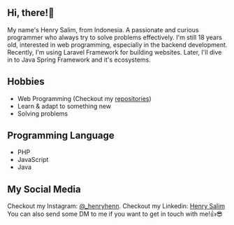 ## Hi, there!👋

<p>
  My name's Henry Salim, from Indonesia. A passionate and curious programmer who always try to solve problems effectively.
  I'm still 18 years old, interested in web programming, especially in the backend development. Recently, I'm using Laravel Framework for building websites. Later, I'll dive in to Java Spring Framework and it's ecosystems.
</p>

## Hobbies

- Web Programming (Checkout my <a href="https://github.com/henryhenn">repositories</a>)
- Learn & adapt to something new
- Solving problems

## Programming Language

- PHP
- JavaScript
- Java

## My Social Media

<p>
  Checkout my Instagram:  <a href="https://instagram.com/_henryhenn" alt="My Instagram" target="_blank">@_henryhenn</a>.
  Checkout my Linkedin: <a href="https://www.linkedin.com/in/henrysalim-0170b4224/" alt="My Linkedin" target="_blank">Henry Salim</a>
  You can also send some DM to me if you want to get in touch with me!👍😎
</p>

